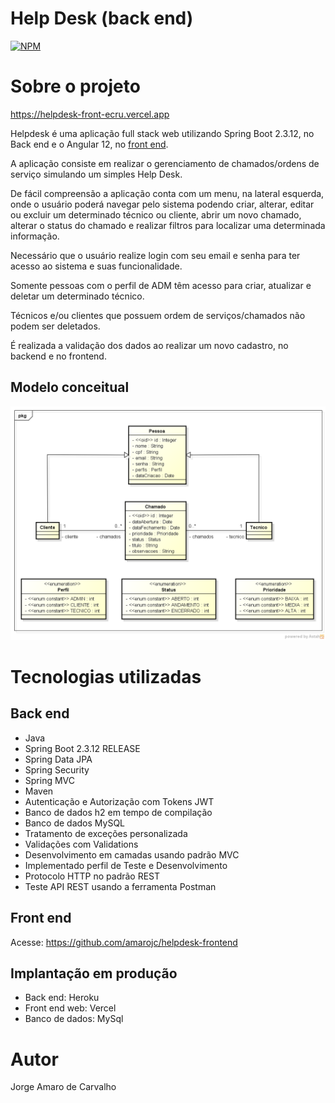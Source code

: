 # Help Desk (back end)
[![NPM](https://img.shields.io/npm/l/react)](https://github.com/amarojc/helpdesk-backend/blob/master/LICENCE) 

# Sobre o projeto

https://helpdesk-front-ecru.vercel.app

Helpdesk é uma aplicação full stack web utilizando Spring Boot 2.3.12, no Back end e o Angular 12, no [front end](https://github.com/amarojc/helpdesk-frontend).

A aplicação consiste em realizar o gerenciamento de chamados/ordens de serviço simulando um simples Help Desk.

De fácil compreensão a aplicação conta com um menu, na lateral esquerda, onde o usuário poderá navegar pelo sistema podendo criar, alterar, 
editar ou excluir um determinado técnico ou cliente, abrir um novo chamado, alterar o status do chamado e realizar filtros para localizar uma determinada informação.

Necessário que o usuário realize login com seu email e senha para ter acesso ao sistema e suas funcionalidade.

Somente pessoas com o perfil de ADM têm acesso para criar, atualizar e deletar um determinado técnico.

Técnicos e/ou clientes que possuem ordem de serviços/chamados não podem ser deletados.

É realizada a validação dos dados ao realizar um novo cadastro, no backend e no frontend.

## Modelo conceitual
![DC_HELPDESK](https://github.com/amarojc/helpdesk-front/blob/master/src/assets/img/DC_Helpdesk.png)

# Tecnologias utilizadas
## Back end
- Java
- Spring Boot 2.3.12 RELEASE
- Spring Data JPA
- Spring Security
- Spring MVC
- Maven
- Autenticação e Autorização com Tokens JWT
- Banco de dados h2 em tempo de compilação
- Banco de dados MySQL
- Tratamento de exceções personalizada 
- Validações com Validations
- Desenvolvimento em camadas usando padrão MVC
- Implementado perfil de Teste e Desenvolvimento
- Protocolo HTTP no padrão REST
- Teste API REST usando a ferramenta Postman

## Front end
Acesse: https://github.com/amarojc/helpdesk-frontend

## Implantação em produção
- Back end: Heroku
- Front end web: Vercel
- Banco de dados: MySql

# Autor
Jorge Amaro de Carvalho
